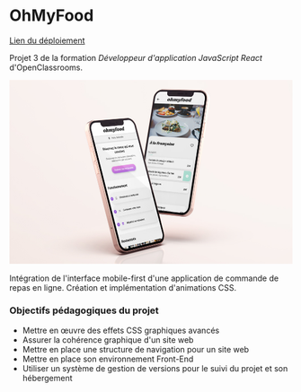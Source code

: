 # OhMyFood
[Lien du déploiement](https://krehion.github.io/OhMyFood/)

Projet 3 de la formation *Développeur d'application JavaScript React* d'OpenClassrooms.

![OhMyFood mockup](https://raw.githubusercontent.com/Krehion/OhMyFood/refs/heads/main/ohmyfood-mockup.jpg)

Intégration de l'interface mobile-first d'une application de commande de repas en ligne. 
Création et implémentation d'animations CSS.

### Objectifs pédagogiques du projet
- Mettre en œuvre des effets CSS graphiques avancés
- Assurer la cohérence graphique d'un site web
- Mettre en place une structure de navigation pour un site web
- Mettre en place son environnement Front-End
- Utiliser un système de gestion de versions pour le suivi du projet et son hébergement
